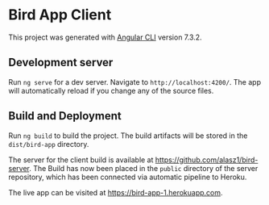 # Bird App Client

This project was generated with [Angular CLI](https://github.com/angular/angular-cli) version 7.3.2.

## Development server

Run `ng serve` for a dev server. Navigate to `http://localhost:4200/`. The app will automatically reload if you change any of the source files.

## Build and Deployment

Run `ng build` to build the project. The build artifacts will be stored in the `dist/bird-app` directory. 

The server for the client build is available at https://github.com/alasz1/bird-server. The Build has now been placed in the `public` directory of the server repository, which has been connected via automatic pipeline to Heroku.

The live app can be visited at https://bird-app-1.herokuapp.com.

